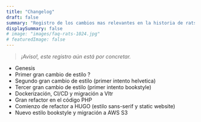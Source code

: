 ```yaml
---
title: "Changelog"
draft: false
summary: "Registro de los cambios mas relevantes en la historia de rats.la"
displaySummary: false
# image: "images/faq-rats-1024.jpg"
# featuredImage: false
---
```


> *¡Aviso!, este registro aún está por concretar.*

- Genesis
- Primer gran cambio de estilo ?
- Segundo gran cambio de estilo (primer intento helvetica)
- Tercer gran cambio de estilo (primer intento bookstyle)
- Dockerización, CI/CD y migración a Vltr
- Gran refactor en el código PHP
- Comienzo de refactor a HUGO (estilo sans-serif y static website)
- Nuevo estilo bookstyle y migración a AWS S3
